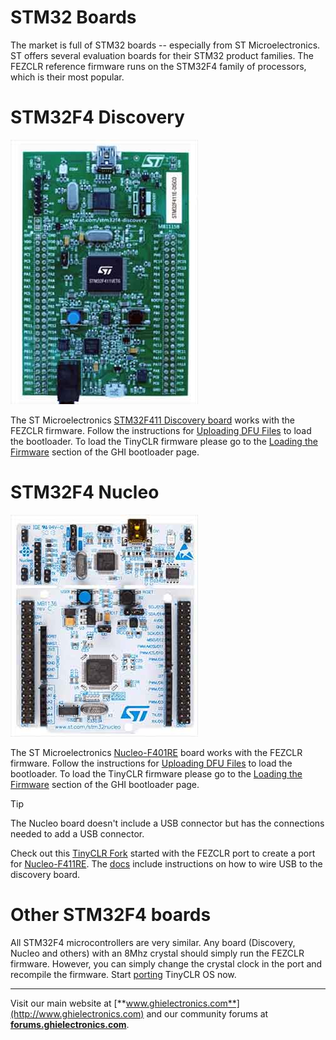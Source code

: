 # STM32 Boards
The market is full of STM32 boards -- especially from ST Microelectronics.  ST offers several evaluation boards for their STM32 product families. The FEZCLR reference firmware runs on the STM32F4 family of processors, which is their most popular.

# STM32F4 Discovery
![STM32F411 Discovery Board](images/STM32F411discoveryboard.jpg)

The ST Microelectronics [STM32F411 Discovery board](http://www.st.com/en/evaluation-tools/32f411ediscovery.html) works with the FEZCLR firmware. Follow the instructions for [Uploading DFU Files](../loaders/stm32_bootloader.md#uploading-dfu-files) to load the bootloader. To load the TinyCLR firmware please go to the [Loading the Firmware](../loaders/ghi_bootloader.md#loading-the-firmware) section of the GHI bootloader page.

# STM32F4 Nucleo
![Nucleo-F401RE](images/nucleo-f401re.jpg)

The ST Microelectronics [Nucleo-F401RE](http://www.st.com/en/evaluation-tools/nucleo-f401re.html) board works with the FEZCLR firmware. Follow the instructions for [Uploading DFU Files](../loaders/stm32_bootloader.md#uploading-dfu-files) to load the bootloader. To load the TinyCLR firmware please go to the [Loading the Firmware](../loaders/ghi_bootloader.md#loading-the-firmware) section of the GHI bootloader page.

> [!Tip]
> The Nucleo board doesn't include a USB connector but has the connections needed to add a USB connector.

Check out this [TinyCLR Fork](https://github.com/valoni/TinyCLR-Ports/tree/master/Devices/NUCLEO-F411RE) started with the FEZCLR port to create a port for [Nucleo-F411RE](http://www.st.com/en/evaluation-tools/nucleo-f411re.html). The [docs](https://github.com/valoni/TinyCLR-Ports/tree/master/Devices/NUCLEO411RET6/Helps/doc) include instructions on how to wire USB to the discovery board.

# Other STM32F4 boards
All STM32F4 microcontrollers are very similar. Any board (Discovery, Nucleo and others) with an 8Mhz crystal should simply run the FEZCLR firmware. However, you can simply change the crystal clock in the port and recompile the firmware. Start [porting](../porting/intro.md) TinyCLR OS now.

***

Visit our main website at [**www.ghielectronics.com**](http://www.ghielectronics.com) and our community forums at [**forums.ghielectronics.com**](https://forums.ghielectronics.com/).